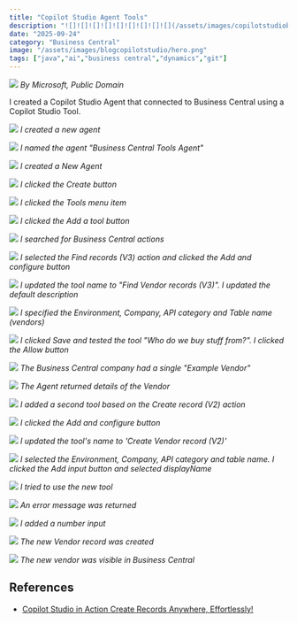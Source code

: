 ```yaml
---
title: "Copilot Studio Agent Tools"
description: "![]![]![]![]![]![]![]![]![](/assets/images/copilotstudiobctools/screenshot-2025-09-26-at-10.54.19-am.png)/assets/images/copilotstudiobctools/screenshot-2025-09-26-at-10.53.47-am.png)/assets/images/copilotstudiobctools/screenshot-2025-09-26-at-10.53.32-am.png)/assets/images/copilotstudiobctools/screenshot-2025-09-26-at-10.51.44-am.png)/assets/images/copilotstudiobctools/screenshot-2025-09-26-at-10.51.14-am.png)/assets/images/copilotstudiobctools/screenshot-2025-09-26-at-10.46.17-am.png)/assets/images/copilotstudiobctools/screenshot-2025-09-26-at-10.44.39-am.png)/assets/images/copilotstudiobctools/screenshot-2025-09-26-at-10.44.04-am.png)/assets/images/copilotstudiobctools/screenshot-2025-09-26-at-10.43.51-am.png)opilot Studio Agent connected to Business Central"
date: "2025-09-24"
category: "Business Central"
image: "/assets/images/blogcopilotstudio/hero.png"
tags: ["java","ai","business central","dynamics","git"]
---
```


![](/assets/images/createactionbasedonaflow/dynamics365-color.svg)
*By Microsoft, Public Domain*

I created a Copilot Studio Agent that connected to Business Central using a Copilot Studio Tool.

![](/assets/images/copilotstudiobctools/screenshot-2025-09-24-at-4.55.54-pm.png)
*I created a new agent*

![](/assets/images/copilotstudiobctools/screenshot-2025-09-24-at-4.56.34-pm.png)
*I named the agent "Business Central Tools Agent"*

![](/assets/images/copilotstudiobctools/screenshot-2025-09-24-at-4.56.56-pm.png)
*I created a New Agent*

![](/assets/images/copilotstudiobctools/screenshot-2025-09-24-at-4.57.38-pm.png)
*I clicked the Create button*

![](/assets/images/copilotstudiobctools/screenshot-2025-09-24-at-5.17.33-pm.png)
*I clicked the Tools menu item*

![](/assets/images/copilotstudiobctools/screenshot-2025-09-24-at-5.17.47-pm.png)
*I clicked the Add a tool button*

![](/assets/images/copilotstudiobctools/screenshot-2025-09-24-at-5.18.14-pm.png)
*I searched for Business Central actions*

![](/assets/images/copilotstudiobctools/screenshot-2025-09-24-at-5.18.34-pm.png)
*I selected the Find records (V3) action and clicked the Add and configure button*

![](/assets/images/copilotstudiobctools/screenshot-2025-09-24-at-5.21.23-pm.png)
*I updated the tool name to "Find Vendor records (V3)". I updated the default description*

![](/assets/images/copilotstudiobctools/screenshot-2025-09-24-at-6.19.08-pm.png)
*I specified the Environment, Company, API category and Table name (vendors)*

![](/assets/images/copilotstudiobctools/screenshot-2025-09-24-at-6.22.19-pm.png)
*I clicked Save and tested the tool "Who do we buy stuff from?". I clicked the Allow button*

![](/assets/images/copilotstudiobctools/screenshot-2025-09-24-at-6.27.25-pm.png)
*The Business Central company had a single "Example Vendor"*

![](/assets/images/copilotstudiobctools/screenshot-2025-09-24-at-6.26.05-pm.png)
*The Agent returned details of the Vendor*


![](/assets/images/copilotstudiobctools/Screenshot-2025-09-26-at-10.43.51 AM.png)
*I added a second tool based on the Create record (V2) action*

![](/assets/images/copilotstudiobctools/Screenshot-2025-09-26-at-10.44.04 AM.png)
*I clicked the Add and configure button*

![](/assets/images/copilotstudiobctools/Screenshot-2025-09-26-at-10.44.39 AM.png)
*I updated the tool's name to 'Create Vendor record (V2)'*

![](/assets/images/copilotstudiobctools/Screenshot-2025-09-26-at-10.46.17 AM.png)
*I selected the Environment, Company, API category and table name. I clicked the Add input button and selected displayName*

![](/assets/images/copilotstudiobctools/Screenshot-2025-09-26-at-10.51.14 AM.png)
*I tried to use the new tool*

![](/assets/images/copilotstudiobctools/Screenshot-2025-09-26-at-10.51.44 AM.png)
*An error message was returned*

![](/assets/images/copilotstudiobctools/Screenshot-2025-09-26-at-10.53.32 AM.png)
*I added a number input*

![](/assets/images/copilotstudiobctools/Screenshot-2025-09-26-at-10.53.47 AM.png)
*The new Vendor record was created*

![](/assets/images/copilotstudiobctools/Screenshot-2025-09-26-at-10.54.19 AM.png)
*The new vendor was visible in Business Central*



## References

- [Copilot Studio in Action Create Records Anywhere, Effortlessly!](https://www.youtube.com/watch?v=oeTjP_AVqQ8)